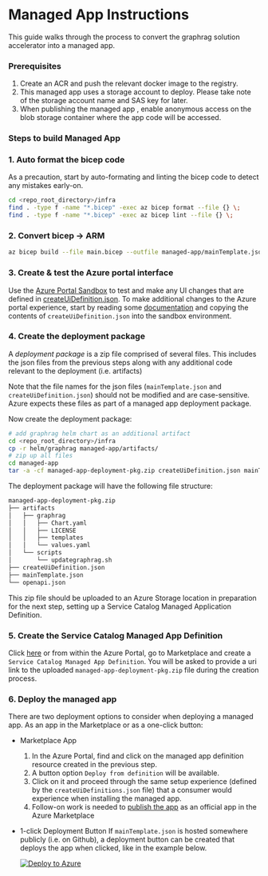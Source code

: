 # Managed App Instructions

This guide walks through the process to convert the graphrag solution accelerator into a managed app.

### Prerequisites
1. Create an ACR and push the relevant docker image to the registry.
1. This managed app uses a storage account to deploy. Please take note of the storage account name and SAS key for later.
1. When publishing the managed app , enable anonymous access on the blob storage container where the app code will be accessed.

### Steps to build Managed App

### 1. Auto format the bicep code

As a precaution, start by auto-formating and linting the bicep code to detect any mistakes early-on.

```bash
cd <repo_root_directory>/infra
find . -type f -name "*.bicep" -exec az bicep format --file {} \;
find . -type f -name "*.bicep" -exec az bicep lint --file {} \;
```

### 2. Convert bicep -> ARM
```bash
az bicep build --file main.bicep --outfile managed-app/mainTemplate.json
```

### 3. Create & test the Azure portal interface

Use the [Azure Portal Sandbox](https://portal.azure.com/#blade/Microsoft_Azure_CreateUIDef/SandboxBlade) to test and make any UI changes that are defined in [createUiDefinition.json](createUiDefinition.json). To make additional changes to the Azure portal experience, start by reading some [documentation](https://learn.microsoft.com/en-us/azure/azure-resource-manager/managed-applications/create-uidefinition-overview) and copying the contents of `createUiDefinition.json` into the sandbox environment.

### 4. Create the deployment package

A *deployment package* is a zip file comprised of several files. This includes the json files from the previous steps along with any additional code relevant to the deployment (i.e. artifacts)

Note that the file names for the json files (`mainTemplate.json` and `createUiDefinition.json`) should not be modified and are case-sensitive. Azure expects these files as part of a managed app deployment package.

Now create the deployment package:
```bash
# add graphrag helm chart as an additional artifact
cd <repo_root_directory>/infra
cp -r helm/graphrag managed-app/artifacts/
# zip up all files
cd managed-app
tar -a -cf managed-app-deployment-pkg.zip createUiDefinition.json mainTemplate.json openapi.json artifacts
```

The deployment package will have the following file structure:
```bash
managed-app-deployment-pkg.zip
├── artifacts
│   ├── graphrag
│   │   ├── Chart.yaml
│   │   ├── LICENSE
│   │   ├── templates
│   │   └── values.yaml
│   └── scripts
│       └── updategraphrag.sh
├── createUiDefinition.json
├── mainTemplate.json
└── openapi.json
```

This zip file should be uploaded to an Azure Storage location in preparation for the next step, setting up a Service Catalog Managed Application Definition.

### 5. Create the Service Catalog Managed App Definition

Click [here](https://ms.portal.azure.com/#view/Microsoft_Azure_Marketplace/GalleryItemDetailsBladeNopdl/id/Microsoft.ApplianceDefinition/selectionMode~/false/resourceGroupId//resourceGroupLocation//dontDiscardJourney~/false/selectedMenuId/home/launchingContext~/%7B%22galleryItemId%22%3A%22Microsoft.ApplianceDefinition%22%2C%22source%22%3A%5B%22GalleryFeaturedMenuItemPart%22%2C%22VirtualizedTileDetails%22%5D%2C%22menuItemId%22%3A%22home%22%2C%22subMenuItemId%22%3A%22Search%20results%22%2C%22telemetryId%22%3A%2220409084-39a1-4800-bbce-d0b26a6f46a4%22%7D/searchTelemetryId/d7d20e05-ca16-47f7-bed5-9c7b8d2fa641) or from within the Azure Portal, go to Marketplace and create a `Service Catalog Managed App Definition`. You will be asked to provide a uri link to the uploaded `managed-app-deployment-pkg.zip` file during the creation process.

### 6. Deploy the managed app

There are two deployment options to consider when deploying a managed app. As an app in the Marketplace or as a one-click button:

* Marketplace App

    1. In the Azure Portal, find and click on the managed app definition resource created in the previous step.
    2. A button option `Deploy from definition` will be available.
    3. Click on it and proceed through the same setup experience (defined by the `createUiDefinitions.json` file) that a consumer would experience when installing the managed app.
    4. Follow-on work is needed to [publish the app](https://learn.microsoft.com/en-us/partner-center/marketplace-offers/plan-azure-application-offer) as an official app in the Azure Marketplace

* 1-click Deployment Button
If `mainTemplate.json` is hosted somewhere publicly (i.e. on Github), a deployment button can be created that deploys the app when clicked, like in the example below.

    [![Deploy to Azure](https://aka.ms/deploytoazurebutton)](https://portal.azure.com/#create/Microsoft.Template/uri/https%3A%2F%2Fraw.githubusercontent.com%2FAzure-Samples%2Fgraphrag-accelerator%2Frefs%2Fheads%2Fharjit-managed-app%2Finfra%2FmainTemplate.json)
